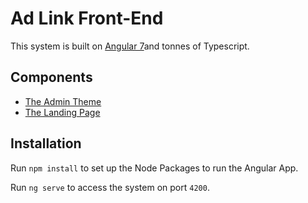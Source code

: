 # Ad Link Front-End

This system is built on [Angular 7](https://angular.io/docs)and tonnes of Typescript.


## Components

- [The Admin Theme](http://themes.nyasha.me/#milestone?storefront=envato-elements)
- [The Landing Page](https://elements.envato.com/spot-app-service-landing-page-NECSVH)

## Installation

Run `npm install` to set up the Node Packages to run the Angular App.

Run `ng serve` to access the system on port `4200`.
